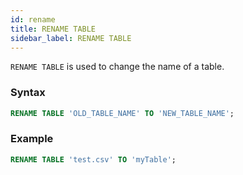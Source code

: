 ```yaml
---
id: rename
title: RENAME TABLE
sidebar_label: RENAME TABLE
---
```



`RENAME TABLE` is used to change the name of a table.

### Syntax

```sql
RENAME TABLE 'OLD_TABLE_NAME' TO 'NEW_TABLE_NAME';
```

### Example
```sql
RENAME TABLE 'test.csv' TO 'myTable';
```
